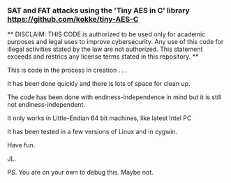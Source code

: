### SAT and FAT attacks using the 'Tiny AES in C' library https://github.com/kokke/tiny-AES-C

** DISCLAIM: THIS CODE is authorized to be used only for academic purposes and legal uses
   to improve cybersecurity. Any use of this code for illegal activities stated by the law are not
   authorized. This statement exceeds and restrics any license terms stated in this repository. **

This is code in the process in creation . . .

It has been done quickly and there is lots of space for clean up.

The code has been done with endiness-independence in mind but it is still not endiness-independent. 

It only works in Little-Endian 64 bit machines, like latest Intel PC

It has been tested in a few versions of Linux and in cygwin.

Have fun.

JL.

PS. You are on your own to debug this. Maybe not.

